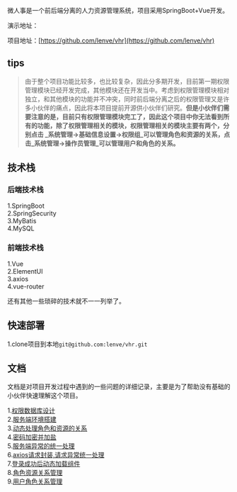 微人事是一个前后端分离的人力资源管理系统，项目采用SpringBoot+Vue开发。  


演示地址：  

项目地址：[https://github.com/lenve/vhr](https://github.com/lenve/vhr)  


## tips 

>由于整个项目功能比较多，也比较复杂，因此分多期开发，目前第一期权限管理模块已经开发完成，其他模块还在开发当中。考虑到权限管理模块相对独立，和其他模块的功能并不冲突，同时前后端分离之后的权限管理又是许多小伙伴的痛点，因此将本项目提前开源供小伙伴们研究。**但是小伙伴们需要注意的是，目前只有权限管理模块完工了，因此这个项目中你无法看到所有的功能，除了权限管理相关的模块，权限管理相关的模块主要有两个，分别点击 _系统管理->基础信息设置->权限组_可以管理角色和资源的关系，点击_系统管理->操作员管理_可以管理用户和角色的关系。**  


## 技术栈

### 后端技术栈

1.SpringBoot  
2.SpringSecurity  
3.MyBatis  
4.MySQL  

### 前端技术栈

1.Vue  
2.ElementUI  
3.axios  
4.vue-router  

还有其他一些琐碎的技术就不一一列举了。  

## 快速部署

1.clone项目到本地```git@github.com:lenve/vhr.git```  



## 文档

文档是对项目开发过程中遇到的一些问题的详细记录，主要是为了帮助没有基础的小伙伴快速理解这个项目。  

1.[权限数据库设计]()  
2.[服务端环境搭建]()  
3.[动态处理角色和资源的关系]()  
4.[密码加密并加盐]()  
5.[服务端异常的统一处理]()  
6.[axios请求封装,请求异常统一处理]()  
7.[登录成功后动态加载组件]()  
8.[角色资源关系管理]()  
9.[用户角色关系管理]()  